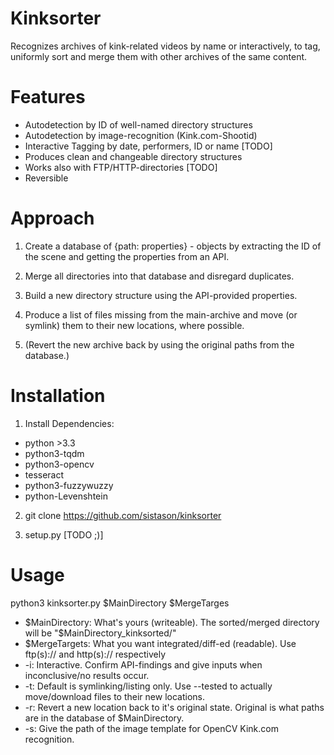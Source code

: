 # Kinksorter

Recognizes archives of kink-related videos by name or interactively,
to tag, uniformly sort and merge them with other archives of 
the same content.

# Features
- Autodetection by ID of well-named directory structures
- Autodetection by image-recognition (Kink.com-Shootid)
- Interactive Tagging by date, performers, ID or name [TODO]
- Produces clean and changeable directory structures
- Works also with FTP/HTTP-directories [TODO]
- Reversible

# Approach
1. Create a database of {path: properties} - objects by 
extracting the ID of the scene and getting the properties 
from an API.

2. Merge all directories into that database and 
disregard duplicates.
3. Build a new directory structure using the 
API-provided properties.

4. Produce a list of files missing from the 
main-archive and move (or symlink) them to their new
locations, where possible.

5. (Revert the new archive back by using the original paths 
from the database.)

# Installation
1. Install Dependencies:
  - python >3.3
  - python3-tqdm
  - python3-opencv
  - tesseract
  - python3-fuzzywuzzy
  - python-Levenshtein

2. git clone https://github.com/sistason/kinksorter

3. setup.py [TODO ;)]

# Usage

python3 kinksorter.py $MainDirectory $MergeTarges
- $MainDirectory: What's yours (writeable). The sorted/merged
 directory will be "$MainDirectory_kinksorted/"
- $MergeTargets: What you want integrated/diff-ed (readable). 
 Use ftp(s):// and http(s):// respectively
- -i: Interactive. Confirm API-findings and give inputs 
 when inconclusive/no results occur.
- -t: Default is symlinking/listing only. Use --tested to 
 actually move/download files to their new locations.
- -r: Revert a new location back to it's original state.
 Original is what paths are in the database of $MainDirectory.
- -s: Give the path of the image template for 
OpenCV Kink.com recognition.
